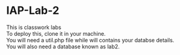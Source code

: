 # IAP-Lab-2
<p>This is classwork labs<br> 
  To deploy this, clone it in your machine.<br>
  You will need a util.php file while will contains your databse details.<br>
  You will also need a database known as lab2.
</p>
